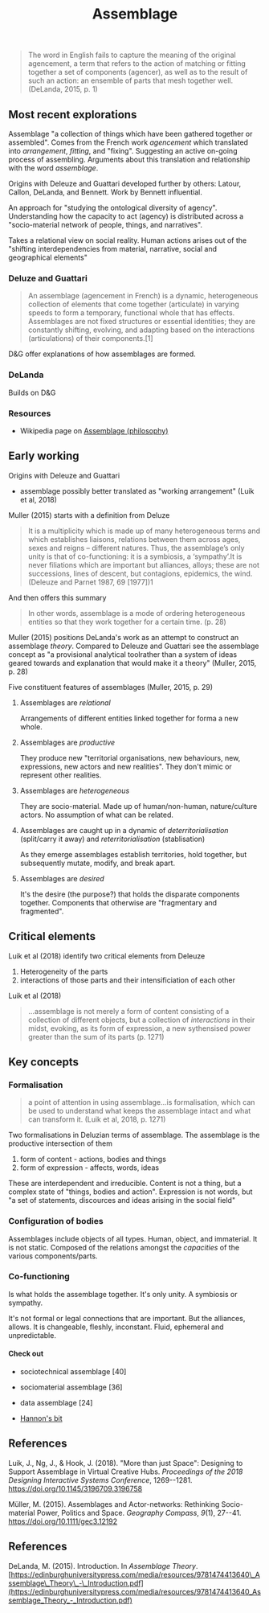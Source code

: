 ﻿---
backlinks:
- title: Some Assemblage Required
  url: /memex/colophon/some-assemblage-required.html
- title: A new day
  url: /memex/share/blog/2025/a-new-day.html
- title: Nature of Digital Technology (nodt)
  url: /memex/sense/nodt/nodt.html
- title: Distribution
  url: /memex/sense/Distribution/distribution.html
- title: Today's note
  url: /memex/seek/journal/todays-note.html
tags:
- distribution
- assemblage
title: Assemblage
type: note
---
> The word in English fails to capture the meaning of the original agencement, a term that refers to the action of matching or fitting together a set of components (agencer), as well as to the result of such an action: an ensemble of parts that mesh together well. (DeLanda, 2015, p. 1)

## Most recent explorations

Assemblage "a collection of things which have been gathered together or assembled". Comes from the French work _agencement_ which translated into _arrangement_, _fitting_, and "fixing". Suggesting an active on-going process of assembling. Arguments about this translation and relationship with the word _assemblage_.

Origins with Deleuze and Guattari developed further by others: Latour, Callon, DeLanda, and Bennett. Work by Bennett influential.

An approach for "studying the ontological diversity of agency". Understanding how the capacity to act (agency) is distributed across a "socio-material network of people, things, and narratives". 

Takes a relational view on social reality. Human actions arises out of the "shifting interdependencies from material, narrative, social and geographical elements"

### Deluze and Guattari

> An assemblage (agencement in French) is a dynamic, heterogeneous collection of elements that come together (articulate) in varying speeds to form a temporary, functional whole that has effects. Assemblages are not fixed structures or essential identities; they are constantly shifting, evolving, and adapting based on the interactions (articulations) of their components.[1]

D&G offer explanations of how assemblages are formed.

### DeLanda

Builds on D&G

### Resources

- Wikipedia page on [Assemblage (philosophy)](https://en.wikipedia.org/wiki/Assemblage_(philosophy))


## Early working

Origins with Deleuze and Guattari

- assemblage possibly better translated as "working arrangement" (Luik et al, 2018)

Muller (2015) starts with a definition from Deluze

> It is a multiplicity which is made up of many heterogeneous terms and which establishes liaisons, relations between them across ages, sexes and reigns – different natures. Thus, the assemblage’s only unity is that of co-functioning: it is a symbiosis, a ‘sympathy’.It is never filiations which are important but alliances, alloys; these are not successions, lines of descent, but contagions, epidemics, the wind. (Deleuze and Parnet 1987, 69 [1977])1 

And then offers this summary 

> In other words, assemblage is a mode of ordering heterogeneous entities so that they work together for a certain time. (p. 28)

Muller (2015) positions DeLanda's work as an attempt to construct an assemblage _theory_. Compared to Deleuze and Guattari see the assemblage concept as "a provisional analytical toolrather than a system of ideas geared towards and explanation that would make it a theory" (Muller, 2015, p. 28)

Five constituent features of assemblages (Muller, 2015, p. 29)

1. Assemblages are _relational_

    Arrangements of different entities linked together for forma a new whole.

2. Assemblages are _productive_

    They produce new "territorial organisations, new behaviours, new, expressions, new actors and new realities".  They don't mimic or represent other realities.

3. Assemblages are _heterogeneous_

    They are socio-material. Made up of human/non-human, nature/culture actors. No assumption of what can be related.

4. Assemblages are caught up in a dynamic of _deterritorialisation_ (split/carry it away) and _reterritorialisation_ (stablisation)

    As they emerge assemblages establish territories, hold together, but subsequently mutate, modify, and break apart.

5. Assemblages are _desired_

    It's the desire (the purpose?) that holds the disparate components together. Components that otherwise are "fragmentary and fragmented".

## Critical elements

Luik et al (2018) identify two critical elements from Deleuze

1. Heterogeneity of the parts
2. interactions of those parts and their intensificiation of each other

Luik et al (2018)

> ...assemblage is not merely a form of content consisting of a collection of different objects, but a collection of *interactions* in their midst, evoking, as its form of expression, a new sythensised power greater than the sum of its parts (p. 1271)

## Key concepts

### Formalisation

> a point of attention in using assemblage...is formalisation, which can be used to understand what keeps the assemblage intact and what can transform it. (Luik et al, 2018, p. 1271)

Two formalisations in Deluzian terms of assemblage.  The assemblage is the productive intersection of them

1. form of content - actions, bodies and things
2. form of expression - affects, words, ideas

These are interdependent and irreducible. Content is not a thing, but a complex state of "things, bodies and action".  Expression is not words, but "a set of statements, discources and ideas arising in the social field"

### Configuration of bodies

Assemblages include objects of all types. Human, object, and immaterial. It is not static. Composed of the relations amongst the *capacities* of the various components/parts.

### Co-functioning

Is what holds the assemblage together. It's only unity. A symbiosis or sympathy.

It's not formal or legal connections that are important. But the alliances, allows. It is changeable, fleshly, inconstant. Fluid, ephemeral and unpredictable.

#### Check out

- sociotechnical assemblage [40]
- sociomaterial assemblage [36]
- data assemblage [24]

- [Hannon's bit](https://ajet.org.au/index.php/AJET/article/view/1178/406)
 
## References

Luik, J., Ng, J., & Hook, J. (2018). "More than just Space": Designing to Support Assemblage in Virtual Creative Hubs. *Proceedings of the 2018 Designing Interactive Systems Conference*, 1269--1281\. <https://doi.org/10.1145/3196709.3196758>

Müller, M. (2015). Assemblages and Actor-networks: Rethinking Socio-material Power, Politics and Space. *Geography Compass*, *9*(1), 27--41. <https://doi.org/10.1111/gec3.12192>

## References

DeLanda, M. (2015). Introduction. In *Assemblage Theory*. [https://edinburghuniversitypress.com/media/resources/9781474413640\_Assemblage\_Theory\_-\_Introduction.pdf](https://edinburghuniversitypress.com/media/resources/9781474413640_Assemblage_Theory_-_Introduction.pdf)